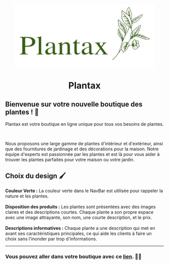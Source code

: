<div align="center">
<img src="https://raw.githubusercontent.com/mpcgt/plantax/main/images/logo_transparent.png" width="450" height="200" />

# Plantax
</div>

## Bienvenue sur votre nouvelle boutique des plantes ! 🌱

Plantax est votre boutique en ligne unique pour tous vos besoins de plantes. 

<br />

Nous proposons une large gamme de plantes d'intérieur et d'extérieur, ainsi que des fournitures de jardinage et des décorations pour la maison. Notre équipe d'experts est passionnée par les plantes et est là pour vous aider à trouver les plantes parfaites pour votre maison ou votre jardin.

## Choix du design 🖌️

**Couleur Verte :** La couleur verte dans le NavBar est utilisée pour rappeler la nature et les plantes.
<br />
<br />
**Disposition des produits :** Les plantes sont présentées avec des images claires et des descriptions courtes. Chaque plante a son propre espace avec une image attrayante, son nom, une courte description, et le prix.
<br />
<br />
**Descriptions informatives :** Chaque plante a une description qui met en avant ses caractéristiques principales, ce qui aide les clients à faire un choix sans l'inonder par trop d'informations.

<hr />

### Vous pouvez aller dans votre boutique avec ce [lien](https://mpcgt.github.io/plantax/). 🛒🌱
